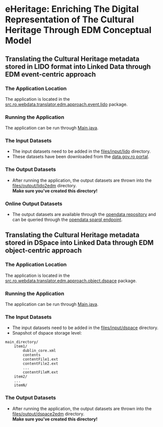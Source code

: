 # eHeritage: Enriching The Digital Representation of The Cultural Heritage Through EDM Conceptual Model

## Translating the Cultural Heritage metadata stored in LIDO format into Linked Data through EDM event-centric approach

### The Application Location
The application is located in the [src.ro.webdata.translator.edm.approach.event.lido](https://github.com/iliedorobat/enriching-cultural-heritage-metadata/tree/master/src/ro/webdata/translator/edm/approach/event/lido) package.

### Running the Application
The application can be run through [Main.java](https://github.com/iliedorobat/enriching-cultural-heritage-metadata/blob/master/src/ro/webdata/translator/edm/approach/event/lido/Main.java).

### The Input Datasets
* The input datasets need to be added in the [files/input/lido](https://github.com/iliedorobat/enriching-cultural-heritage-metadata/tree/master/files/input/lido) directory.
* These datasets have been downloaded from the [data.gov.ro portal](http://data.gov.ro/organization/institutul-national-al-patrimoniului).

### The Output Datasets
* After running the application, the output datasets are thrown into the [files/output/lido2edm](https://github.com/iliedorobat/enriching-cultural-heritage-metadata/tree/master/files/output/lido2edm) directory.<br/>
**Make sure you've created this directory!**

### Online Output Datasets
* The output datasets are available through the [opendata repository](http://opendata.cs.pub.ro/repo/core/admin/dataview.html)
and can be queried through the [opendata sparql endpoint](http://opendata.cs.pub.ro/repo/sparql/admin/squebi.html).

## Translating the Cultural Heritage metadata stored in DSpace into Linked Data through EDM object-centric approach

### The Application Location
The application is located in the [src.ro.webdata.translator.edm.approach.object.dspace](https://github.com/iliedorobat/enriching-cultural-heritage-metadata/tree/master/src/ro/webdata/translator/edm/approach/object/dspace) package.

### Running the Application
The application can be run through [Main.java](https://github.com/iliedorobat/enriching-cultural-heritage-metadata/blob/master/src/ro/webdata/translator/edm/approach/object/dspace/Main.java).

### The Input Datasets
* The input datasets need to be added in the [files/input/dspace](https://github.com/iliedorobat/enriching-cultural-heritage-metadata/tree/master/files/input/dspace) directory.
* Snapshot of dspace storage level:
```
main_directory/
    item1/
        dublin_core.xml
        contents
        contentFile1.ext
        contentFile2.ext
        ...
        contentFileM.ext
    item2/
    ...
    itemN/
```

### The Output Datasets
* After running the application, the output datasets are thrown into the [files/output/dspace2edm](https://github.com/iliedorobat/enriching-cultural-heritage-metadata/tree/master/files/output/dspace2edm) directory.<br/>
**Make sure you've created this directory!**
